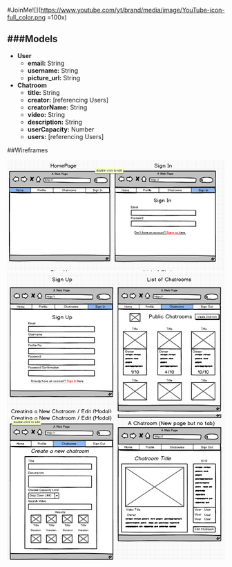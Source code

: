 #JoinMe![](https://www.youtube.com/yt/brand/media/image/YouTube-icon-full_color.png =100x)

###Models
--
- <b>User</b>
	- <b>email:</b> String
	- <b>username:</b> String
	- <b>picture_url:</b> String
- <b>Chatroom</b>
	- <b>title:</b> String
	- <b>creator:</b> [referencing Users]
	- <b>creatorName:</b> String
	- <b>video:</b> String
	- <b>description:</b> String
	- <b>userCapacity:</b> Number
	- <b>users:</b> [referencing Users]



##Wireframes

![](./public/assets/readme1.png)
![](./public/assets/readme2.png)
![](./public/assets/readme3.png)


